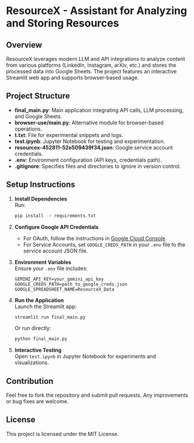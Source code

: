 # ResourceX - Assistant for Analyzing and Storing Resources

## Overview
ResourceX leverages modern LLM and API integrations to analyze content from various platforms (LinkedIn, Instagram, arXiv, etc.) and stores the processed data into Google Sheets. The project features an interactive Streamlit web app and supports browser-based usage.

## Project Structure
- **final_main.py**: Main application integrating API calls, LLM processing, and Google Sheets.
- **browser-use/main.py**: Alternative module for browser-based operations.
- **t.txt**: File for experimental snippets and logs.
- **test.ipynb**: Jupyter Notebook for testing and experimentation.
- **resourcex-452811-52e509439f34.json**: Google service account credentials.
- **.env**: Environment configuration (API keys, credentials path).
- **.gitignore**: Specifies files and directories to ignore in version control.

## Setup Instructions
1. **Install Dependencies**  
   Run:
   ```bash
   pip install -r requirements.txt
   ```

2. **Configure Google API Credentials**  
   - For OAuth, follow the instructions in [Google Cloud Console](https://console.cloud.google.com/).
   - For Service Accounts, set `GOOGLE_CREDS_PATH` in your `.env` file to the service account JSON file.

3. **Environment Variables**  
   Ensure your `.env` file includes:
   ```env
   GEMINI_API_KEY=your_gemini_api_key
   GOOGLE_CREDS_PATH=path_to_google_creds.json
   GOOGLE_SPREADSHEET_NAME=ResourceX_Data
   ```

4. **Run the Application**  
   Launch the Streamlit app:
   ```bash
   streamlit run final_main.py
   ```
   Or run directly:
   ```bash
   python final_main.py
   ```

5. **Interactive Testing**  
   Open `test.ipynb` in Jupyter Notebook for experiments and visualizations.

## Contribution
Feel free to fork the repository and submit pull requests. Any improvements or bug fixes are welcome.

## License
This project is licensed under the MIT License.
